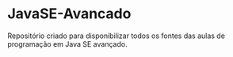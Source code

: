 # JavaSE-Avancado
Repositório criado para disponibilizar todos os fontes das aulas de programação em Java SE avançado.
